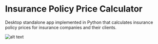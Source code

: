 # Insurance Policy Price Calculator

Desktop standalone app implemented in Python that calculates insurance policy prices for insurance companies and their clients.

![alt text](https://i.imgur.com/T2iIQRN.png)
